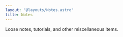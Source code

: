 ```yaml
---
layout: "@layouts/Notes.astro"
title: Notes
---
```


Loose notes, tutorials, and other miscellaneous items.
